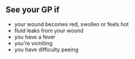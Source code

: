 ## See your GP if

* your wound becomes red, swollen or feels hot
* fluid leaks from your wound
* you have a fever
* you’re vomiting
* you have difficulty peeing
